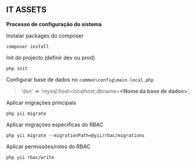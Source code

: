 IT ASSETS
---------

**Processo de configuração do sistema**

Instalar packages do composer

    composer install

Init do projecto (definir dev ou prod)

    php init

Configurar base de dados no `common\config\main-local.php`

> 'dsn' => 'mysql:host=localhost;dbname=**\<Nome da base de dados>**',

Aplicar migrações principais

    php yii migrate

Aplicar migrações especificas do RBAC

    php yii migrate --migrationPath=@yii/rbac/migrations

Aplicar permissões/roles do RBAC

    php yii rbac/write